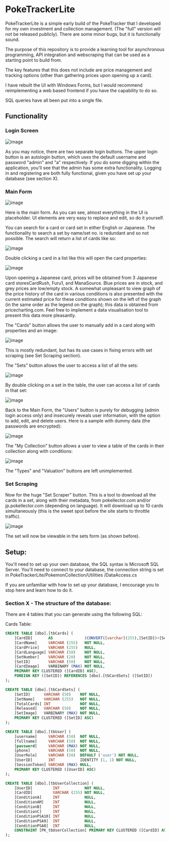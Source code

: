 <h1>PokeTrackerLite</h1>

PokeTrackerLite is a simple early build of the PokeTracker that I developed for my own investment and collection management. (The "full" version will not be released publicly). There are some minor bugs, but it is functionally sound.

The purpose of this repository is to provide a learning tool for asynchronous programming, API integration and webscraping that can be used as a starting point to build from.

The key features that this does not include are price management and tracking options (other than gathering prices upon opening up a card).

I have rebuilt the UI with Windows Forms, but I would recommend reimplementing a web based frontend if you have the capability to do so.

SQL queries have all been put into a single file.

<h2>Functionality</h2>

<h3>Login Screen</h3>

![image](https://github.com/degirmencidavid/PokeTrackerLite/assets/101801691/c06a65a2-bfd3-4791-81cb-842d43d2eaa6)

As you may notice, there are two separate login buttons. The upper login button is an autologin button, which uses the default username and password "admin" and "a" respectively. If you do some digging within the application, you'll see that the admin has some extra functionality. Logging in and registering are both fully functional, given you have set up your database (see section X).

<h3>Main Form</h3>

![image](https://github.com/degirmencidavid/PokeTrackerLite/assets/101801691/d241bd8b-5bf1-4686-ac68-8472509c12fd)

Here is the main form. As you can see, almost everything in the UI is placeholder. UI elements are very easy to replace and edit, so do it yourself.

You can search for a card or card set in either English or Japanese. The functionality to search a set by name/set no. is redundant and so not possible. The search will return a list of cards like so:

![image](https://github.com/degirmencidavid/PokeTrackerLite/assets/101801691/f00f6c73-ae20-491c-af07-a60e69370615)

Double clicking a card in a list like this will open the card properties:

![image](https://github.com/degirmencidavid/PokeTrackerLite/assets/101801691/cda0cfb0-3c14-4b78-8215-ad1315fe0a52)

Upon opening a Japanese card, prices will be obtained from 3 Japanese card storesCardRush, Furu1, and ManaSource. Blue prices are in stock, and grey prices are low/empty stock. A somewhat unpleasant to view graph of the price history of the card in various conditions is also presented with the current estimated price for these conditions shown on the left of the graph (in the same order as the legend on the graph); this data is obtained from pricecharting.com.
Feel free to implement a data visualisation tool to present this data more pleasantly.

The "Cards" button allows the user to manually add in a card along with properties and an image:

![image](https://github.com/degirmencidavid/PokeTrackerLite/assets/101801691/319c44fa-11e0-4257-bb39-2b26117d91be)

This is mostly redundant, but has its use cases in fixing errors with set scraping (see Set Scraping section).

The "Sets" button allows the user to access a list of all the sets:

![image](https://github.com/degirmencidavid/PokeTrackerLite/assets/101801691/2c8dba52-c5a8-4210-ac6a-c483054d9d86)

By double clicking on a set in the table, the user can access a list of cards in that set:

![image](https://github.com/degirmencidavid/PokeTrackerLite/assets/101801691/a8730f10-4a28-4b96-bb3a-1abc956e5b3d)

Back to the Main Form, the "Users" button is purely for debugging (admin login access only) and insecurely reveals user information, with the option to add, edit, and delete users.
Here is a sample with dummy data (the passwords are encrypted):

![image](https://github.com/degirmencidavid/PokeTrackerLite/assets/101801691/2e02b53f-cc58-4b87-a258-dd40db4c33d1)

The "My Collection" button allows a user to view a table of the cards in their collection along with conditions:

![image](https://github.com/degirmencidavid/PokeTrackerLite/assets/101801691/c64d3663-90d4-4554-925f-9af752da5169)

The "Types" and "Valuation" buttons are left unimplemented.

<h3>Set Scraping</h3>
Now for the huge "Set Scraper" button. This is a tool to download all the cards in a set, along with their metadata, from pokellector.com and/or jp.pokellector.com (depending on language).
It will download up to 10 cards simultaneously (this is the sweet spot before the site starts to throttle traffic).

![image](https://github.com/degirmencidavid/PokeTrackerLite/assets/101801691/088c72de-fd3f-4085-9a87-3c6a6a66d635)

The set will now be viewable in the sets form (as shown before).

<h2>Setup:</h2>

You'll need to set up your own database, the SQL syntax is Microsoft SQL Server. You'll need to connect to your database, the connection string is set in PokeTrackerLite/PokemonCollection/Utilities
/DataAccess.cs

If you are unfamiliar with how to set up your database, I encourage you to stop here and learn how to do it.

<h3>Section X - The structure of the database:</h3>

There are 4 tables that you can generate using the following SQL:

Cards Table:
``` sql
CREATE TABLE [dbo].[tbCards] (
    [CardID]       AS              (CONVERT([varchar](255),[SetID])+[SetNumber]) PERSISTED NOT NULL,
    [CardName]     VARCHAR (255)   NOT NULL,
    [CardPrice]    VARCHAR (255)   NULL,
    [CardLanguage] VARCHAR (50)    NOT NULL,
    [SetNumber]    VARCHAR (20)    NOT NULL,
    [SetID]        VARCHAR (50)    NOT NULL,
    [CardImage]    VARBINARY (MAX) NOT NULL,
    PRIMARY KEY CLUSTERED ([CardID] ASC),
    FOREIGN KEY ([SetID]) REFERENCES [dbo].[tbCardSets] ([SetID])
);
```

``` sql
CREATE TABLE [dbo].[tbCardSets] (
    [SetID]      VARCHAR (50)    NOT NULL,
    [SetName]    VARCHAR (255)   NOT NULL,
    [TotalCards] INT             NOT NULL,
    [Released]   VARCHAR (50)    NOT NULL,
    [SetImage]   VARBINARY (MAX) NOT NULL,
    PRIMARY KEY CLUSTERED ([SetID] ASC)
);
```

``` sql
CREATE TABLE [dbo].[tbUser] (
    [username]     VARCHAR (50)  NOT NULL,
    [fullname]     VARCHAR (50)  NOT NULL,
    [password]     VARCHAR (MAX) NOT NULL,
    [phone]        VARCHAR (50)  NOT NULL,
    [UserRole]     VARCHAR (50)  DEFAULT ('user') NOT NULL,
    [UserID]       INT           IDENTITY (1, 1) NOT NULL,
    [SessionToken] VARCHAR (MAX) NULL,
    PRIMARY KEY CLUSTERED ([UserID] ASC)
);
```

``` sql
CREATE TABLE [dbo].[tbUserCollection] (
    [UserID]         INT           NOT NULL,
    [CardID]         VARCHAR (255) NOT NULL,
    [ConditionA]     INT           NULL,
    [ConditionAM]    INT           NULL,
    [ConditionB]     INT           NULL,
    [ConditionC]     INT           NULL,
    [ConditionPSA10] INT           NULL,
    [ConditionPSA9]  INT           NULL,
    [ConditionPSA8]  INT           NULL,
    CONSTRAINT [PK_tbUserCollection] PRIMARY KEY CLUSTERED ([CardID] ASC)
);
```
